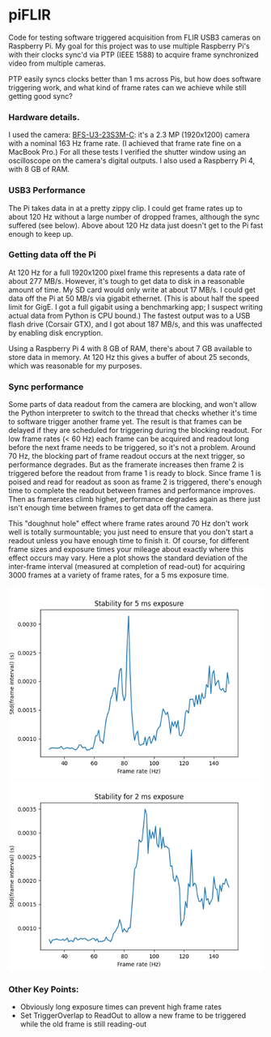 # piFLIR

Code for testing software triggered acquisition from FLIR USB3 cameras on Raspberry Pi. My goal for this project was to use multiple Raspberry Pi's with their clocks sync'd via PTP (IEEE 1588) to acquire frame synchronized video from multiple cameras. 

PTP easily syncs clocks better than 1 ms across Pis, but how does software triggering work, and what kind of frame rates can we achieve while still getting good sync?

### Hardware details.

I used the camera: [BFS-U3-23S3M-C](https://www.flir.com/products/blackfly-s-usb3/?model=BFS-U3-23S3M-C): it's a 2.3 MP (1920x1200) camera with a nominal 163 Hz frame rate. (I achieved that frame rate fine on a MacBook Pro.) For all these tests I verified the shutter window using an oscilloscope on the camera's digital outputs. I also used a Raspberry Pi 4, with 8 GB of RAM.

### USB3 Performance

The Pi takes data in at a pretty zippy clip. I could get frame rates up to about 120 Hz without a large number of dropped frames, although the sync suffered (see below). Above about 120 Hz data just doesn't get to the Pi fast enough to keep up.

### Getting data off the Pi

At 120 Hz for a full 1920x1200 pixel frame this represents a data rate of about 277 MB/s. However, it's tough to get data to disk in a reasonable amount of time. My SD card would only write at about 17 MB/s. I could get data off the Pi at 50 MB/s via gigabit ethernet. (This is about half the speed limit for GigE. I got a full gigabit using a benchmarking app; I suspect writing actual data from Python is CPU bound.) The fastest output was to a USB flash drive (Corsair GTX), and I got about 187 MB/s, and this was unaffected by enabling disk encryption.

Using a Raspberry Pi 4 with 8 GB of RAM, there's about 7 GB available to store data in memory. At 120 Hz this gives a buffer of about 25 seconds, which was reasonable for my purposes.

### Sync performance

Some parts of data readout from the camera are blocking, and won't allow the Python interpreter to switch to the thread that checks whether it's time to software trigger another frame yet. The result is that frames can be delayed if they are scheduled for triggering during the blocking readout. For low frame rates (< 60 Hz) each frame can be acquired and readout long before the next frame needs to be triggered, so it's not a problem. Around 70 Hz, the blocking part of frame readout occurs at the next trigger, so performance degrades. But as the framerate increases then frame 2 is triggered before the readout from frame 1 is ready to block. Since frame 1 is poised and read for readout as soon as frame 2 is triggered, there's enough time to complete the readout between frames and performance improves. Then as framerates climb higher, performance degrades again as there just isn't enough time between frames to get data off the camera.

This "doughnut hole" effect where frame rates around 70 Hz don't work well is totally surmountable; you just need to ensure that you don't start a readout unless you have enough time to finish it. Of course, for different frame sizes and exposure times your mileage about exactly where this effect occurs may vary. Here a plot shows the standard deviation of the inter-frame interval (measured at completion of read-out) for acquiring 3000 frames at a variety of frame rates, for a 5 ms exposure time.

![Stability by frame rate at 5 ms](Figure_1.png)
![Stability by frame rate at 2 ms](Figure_2.png)

### Other Key Points:
- Obviously long exposure times can prevent high frame rates
- Set TriggerOverlap to ReadOut to allow a new frame to be triggered while the old frame is still reading-out




